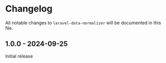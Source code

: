 # Changelog

All notable changes to `laravel-data-normalizer` will be documented in this file.

## 1.0.0 - 2024-09-25

Initial release
